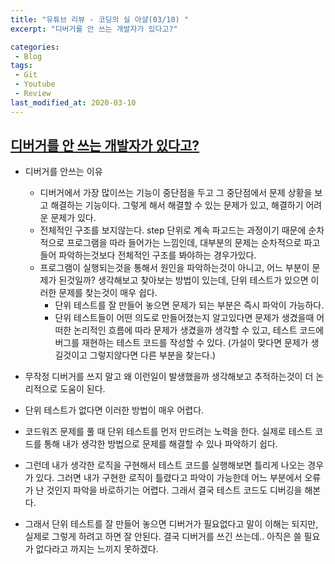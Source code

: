 ```yaml
---
title: "유튜브 리뷰 - 코딩의 실 아샬(03/10) "
excerpt: "디버거를 안 쓰는 개발자가 있다고?"

categories:
 - Blog
tags:
 - Git
 - Youtube
 - Review
last_modified_at: 2020-03-10
---
```




## [디버거를 안 쓰는 개발자가 있다고?](https://youtu.be/a1xzTPWBFiM)

* 디버거를 안쓰는 이유
  * 디버거에서 가장 많이쓰는 기능이 중단점을 두고 그 중단점에서 문제 상황을 보고 해결하는 기능이다. 그렇게 해서 해결할 수 있는 문제가 있고, 해결하기 어려운 문제가 있다.
  * 전체적인 구조를 보지않는다. step 단위로 계속 파고드는 과정이기 때문에 순차적으로 프로그램을 따라 들어가는 느낌인데, 대부분의 문제는 순차적으로 파고들어 파악하는것보다 전체적인 구조를 봐야하는 경우가있다.
  * 프로그램이 실행되는것을 통해서 원인을 파악하는것이 아니고, 어느 부분이 문제가 된것일까? 생각해보고 찾아보는 방법이 있는데, 단위 테스트가 있으면 이러한 문제를 찾는것이 매우 쉽다.
    * 단위 테스트를 잘 만들어 놓으면 문제가 되는 부분은 즉시 파악이 가능하다.
    * 단위 테스트들이 어떤 의도로 만들어졌는지 알고있다면 문제가 생겼을때 어떠한 논리적인 흐름에 따라 문제가 생겼을까 생각할 수 있고, 테스트 코드에 버그를 재현하는 테스트 코드를 작성할 수 있다. (가설이 맞다면 문제가 생길것이고 그렇지않다면 다른 부분을 찾는다.)

* 무작정 디버거를 쓰지 말고 왜 이런일이 발생했을까 생각해보고 추적하는것이 더 논리적으로 도움이 된다.
* 단위 테스트가 없다면 이러한 방법이 매우 어렵다.



* 코드워즈 문제를 풀 때 단위 테스트를 먼저 만드려는 노력을 한다. 실제로 테스트 코드를 통해 내가 생각한 방법으로 문제를 해결할 수 있나 파악하기 쉽다.
* 그런데 내가 생각한 로직을 구현해서 테스트 코드를 실행해보면 틀리게 나오는 경우가 있다. 그러면 내가 구현한 로직이 틀렸다고 파악이 가능한데 어느 부분에서 오류가 난 것인지 파악을 바로하기는 어렵다. 그래서 결국 테스트 코드도 디버깅을 해본다.
* 그래서 단위 테스트를 잘 만들어 놓으면 디버거가 필요없다고 말이 이해는 되지만, 실제로 그렇게 하려고 하면 잘 안된다. 결국 디버거를 쓰긴 쓰는데.. 아직은 쓸 필요가 없다라고 까지는 느끼지 못하겠다.   